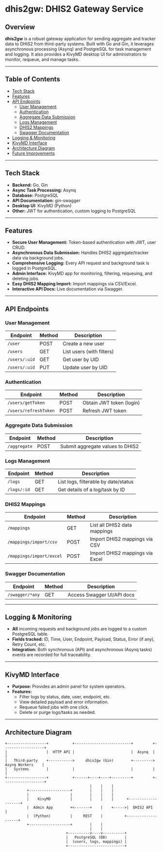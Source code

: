 # dhis2gw: DHIS2 Gateway Service

## Overview

**dhis2gw** is a robust gateway application for sending aggregate and tracker data to DHIS2 from third-party systems. Built with Go and Gin, it leverages asynchronous processing (Asynq) and PostgreSQL for task management and logging. It also provides a KivyMD desktop UI for administrators to monitor, requeue, and manage tasks.

---

## Table of Contents

- [Tech Stack](#tech-stack)
- [Features](#features)
- [API Endpoints](#api-endpoints)
    - [User Management](#user-management)
    - [Authentication](#authentication)
    - [Aggregate Data Submission](#aggregate-data-submission)
    - [Logs Management](#logs-management)
    - [DHIS2 Mappings](#dhis2-mappings)
    - [Swagger Documentation](#swagger-documentation)
- [Logging & Monitoring](#logging--monitoring)
- [KivyMD Interface](#kivymd-interface)
- [Architecture Diagram](#architecture-diagram)
- [Future Improvements](#future-improvements)

---

## Tech Stack

- **Backend:** Go, Gin
- **Async Task Processing:** Asynq
- **Database:** PostgreSQL
- **API Documentation:** gin-swagger
- **Desktop UI:** KivyMD (Python)
- **Other:** JWT for authentication, custom logging to PostgreSQL

---

## Features

- **Secure User Management:** Token-based authentication with JWT, user CRUD.
- **Asynchronous Data Submission:** Handles DHIS2 aggregate/tracker data via background jobs.
- **Comprehensive Logging:** Every API request and background task is logged in PostgreSQL.
- **Admin Interface:** KivyMD app for monitoring, filtering, requeuing, and deleting jobs.
- **Easy DHIS2 Mapping Import:** Import mappings via CSV/Excel.
- **Interactive API Docs:** Live documentation via Swagger.

---

## API Endpoints

### User Management

| Endpoint         | Method | Description           |
|------------------|--------|-----------------------|
| `/user`          | POST   | Create a new user     |
| `/users`         | GET    | List users (with filters) |
| `/users/:uid`    | GET    | Get user by UID       |
| `/users/:uid`    | PUT    | Update user by UID    |

### Authentication

| Endpoint              | Method | Description                  |
|-----------------------|--------|------------------------------|
| `/users/getToken`     | POST   | Obtain JWT token (login)     |
| `/users/refreshToken` | POST   | Refresh JWT token            |

### Aggregate Data Submission

| Endpoint      | Method | Description                   |
|---------------|--------|-------------------------------|
| `/aggregate`  | POST   | Submit aggregate values to DHIS2 |

### Logs Management

| Endpoint     | Method | Description                                |
|--------------|--------|--------------------------------------------|
| `/logs`      | GET    | List logs, filterable by date/status       |
| `/logs/:id`  | GET    | Get details of a log/task by ID            |

### DHIS2 Mappings

| Endpoint                  | Method | Description                        |
|---------------------------|--------|------------------------------------|
| `/mappings`               | GET    | List all DHIS2 data mappings       |
| `/mappings/import/csv`    | POST   | Import DHIS2 mappings via CSV      |
| `/mappings/import/excel`  | POST   | Import DHIS2 mappings via Excel    |

### Swagger Documentation

| Endpoint         | Method | Description                     |
|------------------|--------|---------------------------------|
| `/swagger/*any`  | GET    | Access Swagger UI/API docs      |

---

## Logging & Monitoring

- **All** incoming requests and background jobs are logged to a custom PostgreSQL table.
- **Fields tracked:** ID, Time, User, Endpoint, Payload, Status, Error (if any), Retry Count, etc.
- **Integration:** Both synchronous (API) and asynchronous (Asynq tasks) events are recorded for full traceability.

---

## KivyMD Interface

- **Purpose:** Provides an admin panel for system operators.
- **Features:**
    - Filter logs by status, date, user, endpoint, etc.
    - View detailed payload and error information.
    - Requeue failed jobs with one click.
    - Delete or purge logs/tasks as needed.

---

## Architecture Diagram

```plaintext
+------------------+           +--------------------------+         +-------------------+
|                  |  HTTP API |                          |  Asynq  |                   |
|   Third-party    +----------->     dhis2gw (Gin)        +--------->   Asynq Workers    |
|   Systems        |           |                          |         |                   |
+------------------+           +------+----+----+---------+         +-------------------+
                                       |    |    |
          +-------------------+        |    |    |
          |                   |        |    |    |
          |    KivyMD         |        |    |    |      +--------------------+
          |  Admin App        +<-------+    |    +----->|  DHIS2 API         |
          |  (Python)         |     REST    |          +--------------------+
          +-------------------+        |    |
                                       |    |
                            +----------v----v----------+
                            |   PostgreSQL (DB)        |
                            |  (users, logs, mappings) |
                            +--------------------------+
